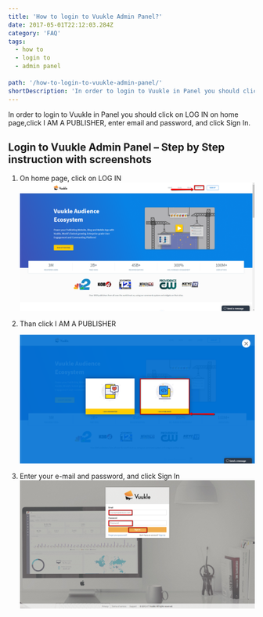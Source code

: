 ```yaml
---
title: 'How to login to Vuukle Admin Panel?'
date: 2017-05-01T22:12:03.284Z
category: 'FAQ'
tags:
  - how to
  - login to
  - admin panel

path: '/how-to-login-to-vuukle-admin-panel/'
shortDescription: 'In order to login to Vuukle in Panel you should click on LOG IN on home page,click I AM A PUBLISHER, enter email and password, and click Sign In.'
---
```


In order to login to Vuukle in Panel you should click on LOG IN on home page,click I AM A PUBLISHER, enter email and password, and click Sign In.

## Login to Vuukle Admin Panel – Step by Step instruction with screenshots

1. On home page, click on LOG IN
   ![Login to Vuukle Admin Panel 01](./img-1.png)

2. Than click I AM A PUBLISHER

   ![Login to Vuukle Admin Panel 02](./img-2.png)

3. Enter your e-mail and password, and click Sign In
   ![Login to Vuukle Admin Panel 03](./img-3.png)
